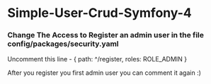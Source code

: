 # Simple-User-Crud-Symfony-4
### Change The Access to Register an admin user in the file config/packages/security.yaml

Uncomment this line         - { path: ^/register, roles: ROLE_ADMIN }

After you register you first admin user you can comment it again :)
 

